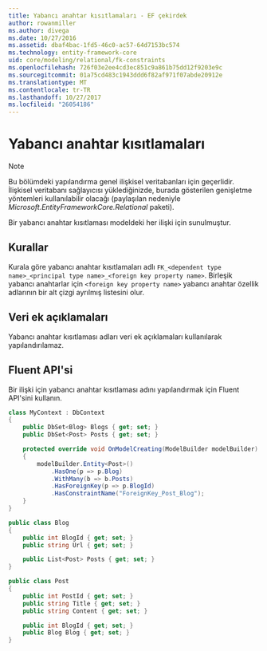 ```yaml
---
title: Yabancı anahtar kısıtlamaları - EF çekirdek
author: rowanmiller
ms.author: divega
ms.date: 10/27/2016
ms.assetid: dbaf4bac-1fd5-46c0-ac57-64d7153bc574
ms.technology: entity-framework-core
uid: core/modeling/relational/fk-constraints
ms.openlocfilehash: 726f03e2ee4cd3ec851c9a861b75dd12f9203e9c
ms.sourcegitcommit: 01a75cd483c1943ddd6f82af971f07abde20912e
ms.translationtype: MT
ms.contentlocale: tr-TR
ms.lasthandoff: 10/27/2017
ms.locfileid: "26054186"
---
```

# <a name="foreign-key-constraints"></a>Yabancı anahtar kısıtlamaları

> [!NOTE]  
> Bu bölümdeki yapılandırma genel ilişkisel veritabanları için geçerlidir. İlişkisel veritabanı sağlayıcısı yüklediğinizde, burada gösterilen genişletme yöntemleri kullanılabilir olacağı (paylaşılan nedeniyle *Microsoft.EntityFrameworkCore.Relational* paketi).

Bir yabancı anahtar kısıtlaması modeldeki her ilişki için sunulmuştur.

## <a name="conventions"></a>Kurallar

Kurala göre yabancı anahtar kısıtlamaları adlı `FK_<dependent type name>_<principal type name>_<foreign key property name>`. Birleşik yabancı anahtarlar için `<foreign key property name>` yabancı anahtar özellik adlarının bir alt çizgi ayrılmış listesini olur.

## <a name="data-annotations"></a>Veri ek açıklamaları

Yabancı anahtar kısıtlaması adları veri ek açıklamaları kullanılarak yapılandırılamaz.

## <a name="fluent-api"></a>Fluent API'si

Bir ilişki için yabancı anahtar kısıtlaması adını yapılandırmak için Fluent API'sini kullanın.

<!-- [!code-csharp[Main](samples/core/relational/Modeling/FluentAPI/Samples/Relational/RelationshipConstraintName.cs?highlight=12)] -->
``` csharp
class MyContext : DbContext
{
    public DbSet<Blog> Blogs { get; set; }
    public DbSet<Post> Posts { get; set; }

    protected override void OnModelCreating(ModelBuilder modelBuilder)
    {
        modelBuilder.Entity<Post>()
            .HasOne(p => p.Blog)
            .WithMany(b => b.Posts)
            .HasForeignKey(p => p.BlogId)
            .HasConstraintName("ForeignKey_Post_Blog");
    }
}

public class Blog
{
    public int BlogId { get; set; }
    public string Url { get; set; }

    public List<Post> Posts { get; set; }
}

public class Post
{
    public int PostId { get; set; }
    public string Title { get; set; }
    public string Content { get; set; }

    public int BlogId { get; set; }
    public Blog Blog { get; set; }
}
```
